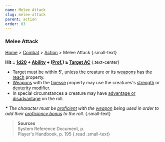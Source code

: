 ```yaml
---
name: Melee Attack
slug: melee-attack
parent: action
order: 03
---
```

### Melee Attack
[Home](dm-operations-center) > [Combat](combat) > [Action](action) > Melee Attack {.small-text}

**Hit = [1d20](/roll/1d20) + [Ability](ability-modifier) + ([Prof.](proficiency-bonus)) ≥ [Target AC](armor-class)** {.text-center}

- Target must be within 5', unless the creature or its [weapons](weapons) has the [reach](weapons-properties) property.
- [Weapons](weapons) with the [finesse](weapons-properties) property may use the creatures's [strength](strength) or [dexterity](dexterity) modifier.
- In special circumstances a creature may have [advantage or disadvantage](advantage-and-disadvantage) on the roll.

***\*** The character must be [proficient](proficiency-bonus) with the [weapon](weapons) being used in order to add their [proficiency bonus](proficiency-bonus) to the roll.* {.small-text}

> **Sources** <br/>
> System Reference Document, p. <br/>
> Player's Handbook, p. 195
{.read .small-text}